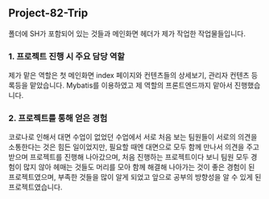 ## Project-82-Trip

폴더에 SH가 포함되어 있는 것들과 메인화면 헤더가 제가 작업한 작업물들입니다.

### 1. 프로젝트 진행 시 주요 담당 역할

제가 맡은 역할은 첫 메인화면 index 페이지와 컨텐츠들의 상세보기, 관리자 컨텐츠 등록등을 맡았습니다.
Mybatis를 이용하였고 제 역할의 프론트엔드까지 맡아서 진행했습니다.

### 2. 프로젝트를 통해 얻은 경험

 코로나로 인해서 대면 수업이 없었던 수업에서 서로 처음 보는 팀원들이 서로의 의견을 소통한다는 것은 힘든 일이었지만, 필요할 때엔 대면으로 모두 함께 만나서 의견을 주고 받으며 프로젝트를 진행해 나아갔으며, 처음 진행하는 프로젝트이다 보니 팀원 모두 경험이 많지 않아 헤매는 것들도 머리를 모아 함께 해결해 나아가는 것이 좋은 경험이 된 프로젝트였으며, 부족한 것들을 많이 알게 되었고 앞으로 공부의 방향성을 알 수 있게 된 프로젝트였습니다.
